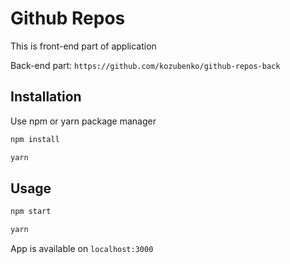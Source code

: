 # Github Repos

This is front-end part of application

Back-end part: `https://github.com/kozubenko/github-repos-back`

## Installation

Use npm or yarn package manager

```bash
npm install
```

```bash
yarn
```

## Usage

```bash
npm start
```

```bash
yarn
```

App is available on `localhost:3000`